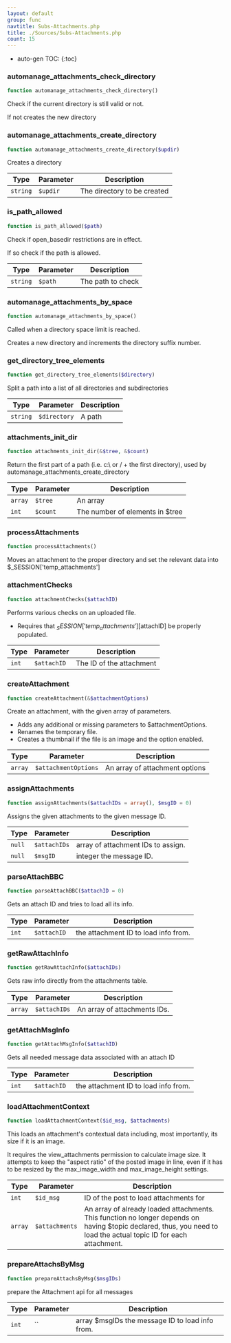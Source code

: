 ```yaml
---
layout: default
group: func
navtitle: Subs-Attachments.php
title: ./Sources/Subs-Attachments.php
count: 15
---
```

* auto-gen TOC:
{:toc}
### automanage_attachments_check_directory

```php
function automanage_attachments_check_directory()
```
Check if the current directory is still valid or not.

If not creates the new directory

### automanage_attachments_create_directory

```php
function automanage_attachments_create_directory($updir)
```
Creates a directory



Type|Parameter|Description
---|---|---
`string`|`$updir`|The directory to be created

### is_path_allowed

```php
function is_path_allowed($path)
```
Check if open_basedir restrictions are in effect.

If so check if the path is allowed.

Type|Parameter|Description
---|---|---
`string`|`$path`|The path to check

### automanage_attachments_by_space

```php
function automanage_attachments_by_space()
```
Called when a directory space limit is reached.

Creates a new directory and increments the directory suffix number.

### get_directory_tree_elements

```php
function get_directory_tree_elements($directory)
```
Split a path into a list of all directories and subdirectories



Type|Parameter|Description
---|---|---
`string`|`$directory`|A path

### attachments_init_dir

```php
function attachments_init_dir(&$tree, &$count)
```
Return the first part of a path (i.e. c:\ or / + the first directory), used by automanage_attachments_create_directory



Type|Parameter|Description
---|---|---
`array`|`$tree`|An array
`int`|`$count`|The number of elements in $tree

### processAttachments

```php
function processAttachments()
```
Moves an attachment to the proper directory and set the relevant data into $_SESSION['temp_attachments']



### attachmentChecks

```php
function attachmentChecks($attachID)
```
Performs various checks on an uploaded file.

- Requires that $_SESSION['temp_attachments'][$attachID] be properly populated.

Type|Parameter|Description
---|---|---
`int`|`$attachID`|The ID of the attachment

### createAttachment

```php
function createAttachment(&$attachmentOptions)
```
Create an attachment, with the given array of parameters.

- Adds any additional or missing parameters to $attachmentOptions.
- Renames the temporary file.
- Creates a thumbnail if the file is an image and the option enabled.

Type|Parameter|Description
---|---|---
`array`|`$attachmentOptions`|An array of attachment options

### assignAttachments

```php
function assignAttachments($attachIDs = array(), $msgID = 0)
```
Assigns the given attachments to the given message ID.



Type|Parameter|Description
---|---|---
`null`|`$attachIDs`|array of attachment IDs to assign.
`null`|`$msgID`|integer the message ID.

### parseAttachBBC

```php
function parseAttachBBC($attachID = 0)
```
Gets an attach ID and tries to load all its info.



Type|Parameter|Description
---|---|---
`int`|`$attachID`|the attachment ID to load info from.

### getRawAttachInfo

```php
function getRawAttachInfo($attachIDs)
```
Gets raw info directly from the attachments table.



Type|Parameter|Description
---|---|---
`array`|`$attachIDs`|An array of attachments IDs.

### getAttachMsgInfo

```php
function getAttachMsgInfo($attachID)
```
Gets all needed message data associated with an attach ID



Type|Parameter|Description
---|---|---
`int`|`$attachID`|the attachment ID to load info from.

### loadAttachmentContext

```php
function loadAttachmentContext($id_msg, $attachments)
```
This loads an attachment's contextual data including, most importantly, its size if it is an image.

It requires the view_attachments permission to calculate image size.
It attempts to keep the "aspect ratio" of the posted image in line, even if it has to be resized by
the max_image_width and max_image_height settings.

Type|Parameter|Description
---|---|---
`int`|`$id_msg`|ID of the post to load attachments for
`array`|`$attachments`|An array of already loaded attachments. This function no longer depends on having $topic declared, thus, you need to load the actual topic ID for each attachment.

### prepareAttachsByMsg

```php
function prepareAttachsByMsg($msgIDs)
```
prepare the Attachment api for all messages



Type|Parameter|Description
---|---|---
`int`|``|array $msgIDs the message ID to load info from.

